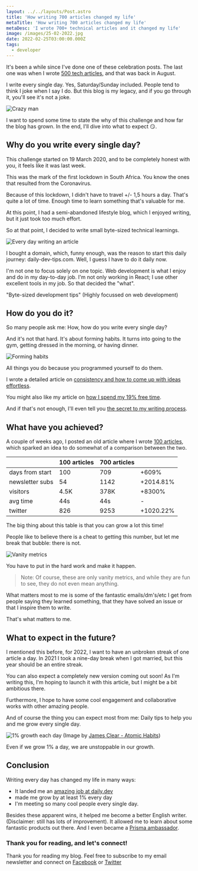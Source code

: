 ```yaml
---
layout: ../../layouts/Post.astro
title: 'How writing 700 articles changed my life'
metaTitle: 'How writing 700 articles changed my life'
metaDesc: 'I wrote 700+ technical articles and it changed my life'
image: /images/25-02-2022.jpg
date: 2022-02-25T03:00:00.000Z
tags:
  - developer
---
```

It's been a while since I've done one of these celebration posts.
The last one was when I wrote [500 tech articles](https://daily-dev-tips.com/posts/5-things-i-learned-from-writing-500-tech-articles/), and that was back in August.

I write every single day. Yes, Saturday/Sunday included.
People tend to think I joke when I say I do.
But this blog is my legacy, and if you go through it, you'll see it's not a joke.

![Crazy man](https://media.giphy.com/media/k5fqvMX97LnDN5Zcaq/giphy.gif)

I want to spend some time to state the why of this challenge and how far the blog has grown. In the end, I'll dive into what to expect 😏.

## Why do you write every single day?

This challenge started on 19 March 2020, and to be completely honest with you, it feels like it was last week.

This was the mark of the first lockdown in South Africa. You know the ones that resulted from the Coronavirus.

Because of this lockdown, I didn't have to travel +/- 1,5 hours a day. That's quite a lot of time.
Enough time to learn something that's valuable for me.

At this point, I had a semi-abandoned lifestyle blog, which I enjoyed writing, but it just took too much effort.

So at that point, I decided to write small byte-sized technical learnings.

![Every day writing an article](https://media.giphy.com/media/njiIlbPU29nDM0cMpH/giphy.gif)

I bought a domain, which, funny enough, was the reason to start this daily journey: daily-dev-tips.com.
Well, I guess I have to do it daily now.

I'm not one to focus solely on one topic.
Web development is what I enjoy and do in my day-to-day job.
I'm not only working in React; I use other excellent tools in my job.
So that decided the "what".

"Byte-sized development tips" (Highly focussed on web development)

## How do you do it?

So many people ask me: How, how do you write every single day?

And it's not that hard. It's about forming habits.
It turns into going to the gym, getting dressed in the morning, or having dinner.

![Forming habits](https://media.giphy.com/media/xTiTnxCaP0qE2XYalO/giphy.gif)

All things you do because you programmed yourself to do them.

I wrote a detailed article on [consistency and how to come up with ideas effortless](https://daily-dev-tips.com/posts/learn-how-to-come-up-with-article-ideas-and-stay-consistent/).

You might also like my article on [how I spend my 19% free time](https://daily-dev-tips.com/posts/how-i-spend-my-19-percent-free-time/).

And if that's not enough, I'll even tell you [the secret to my writing process](https://daily-dev-tips.com/posts/the-secret-to-my-writing-process/).

## What have you achieved?

A couple of weeks ago, I posted an old article where I wrote [100 articles](https://daily-dev-tips.com/posts/100-articles/), which sparked an idea to do somewhat of a comparison between the two.

|                 | 100 articles | 700 articles |           |
|-----------------|--------------|--------------|-----------|
| days from start | 100          | 709          | +609%     |
| newsletter subs | 54           | 1142         | +2014.81% |
| visitors        | 4.5K         | 378K         | +8300%    |
| avg time        | 44s          | 44s          | -         |
| twitter         | 826          | 9253         | +1020.22% |

The big thing about this table is that you can grow a lot this time!

People like to believe there is a cheat to getting this number, but let me break that bubble: there is not.

![Vanity metrics](https://media.giphy.com/media/GbH8vRmrNHdVZhouBt/giphy.gif)

You have to put in the hard work and make it happen.

> Note: Of course, these are only vanity metrics, and while they are fun to see, they do not even mean anything.

What matters most to me is some of the fantastic emails/dm's/etc I get from people saying they learned something, that they have solved an issue or that I inspire them to write.

That's what matters to me.

## What to expect in the future?

I mentioned this before, for 2022, I want to have an unbroken streak of one article a day.
In 2021 I took a nine-day break when I got married, but this year should be an entire streak.

You can also expect a completely new version coming out soon!
As I'm writing this, I'm hoping to launch it with this article, but I might be a bit ambitious there.

Furthermore, I hope to have some cool engagement and collaborative works with other amazing people.

And of course the thing you can expect most from me:
Daily tips to help you and me grow every single day.

![1% growth each day](https://jamesclear.com/wp-content/uploads/2015/06/Untitled-design-4.png)
(Image by [James Clear - Atomic Habits](https://jamesclear.com/))

Even if we grow 1% a day, we are unstoppable in our growth.

## Conclusion

Writing every day has changed my life in many ways:

- It landed me an [amazing job at daily.dev](https://daily-dev-tips.com/posts/how-i-landed-a-job-at-daily-dev/)
- made me grow by at least 1% every day
- I'm meeting so many cool people every single day.

Besides these apparent wins, it helped me become a better English writer. (Disclaimer: still has lots of improvement).
It allowed me to learn about some fantastic products out there.
And I even became a [Prisma ambassador](https://twitter.com/DailyDevTips1/status/1481260036764704768).

### Thank you for reading, and let's connect!

Thank you for reading my blog. Feel free to subscribe to my email newsletter and connect on [Facebook](https://www.facebook.com/DailyDevTipsBlog) or [Twitter](https://twitter.com/DailyDevTips1)
